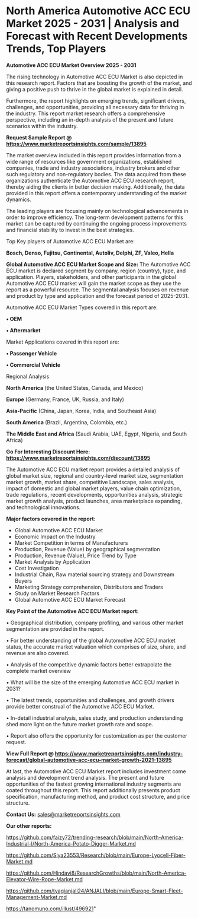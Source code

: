 # North America Automotive ACC ECU Market 2025 - 2031 | Analysis and Forecast with Recent Developments Trends, Top Players

<Strong> Automotive ACC ECU Market Overview 2025 - 2031</strong>

The rising technology in Automotive ACC ECU Market is also depicted in this research report. Factors that are boosting the growth of the market, and giving a positive push to thrive in the global market is explained in detail.

Furthermore, the report highlights on emerging trends, significant drivers, challenges, and opportunities, providing all necessary data for thriving in the industry. This report market research offers a comprehensive perspective, including an in-depth analysis of the present and future scenarios within the industry.

<strong>Request Sample Report @ <a href=https://www.marketreportsinsights.com/sample/13895>https://www.marketreportsinsights.com/sample/13895</a></strong>

The market overview included in this report provides information from a wide range of resources like government organizations, established companies, trade and industry associations, industry brokers and other such regulatory and non-regulatory bodies. The data acquired from these organizations authenticate the Automotive ACC ECU research report, thereby aiding the clients in better decision making. Additionally, the data provided in this report offers a contemporary understanding of the market dynamics.

The leading players are focusing mainly on technological advancements in order to improve efficiency. The long-term development patterns for this market can be captured by continuing the ongoing process improvements and financial stability to invest in the best strategies.

Top Key players of Automotive ACC ECU Market are:

<strong>Bosch, Denso, Fujitsu, Continental, Autoliv, Delphi, ZF, Valeo, Hella</strong>

<strong><b>Global Automotive ACC ECU Market Scope and Size:</b></strong>
The Automotive ACC ECU market is declared segment by company, region (country), type, and application. Players, stakeholders, and other participants in the global Automotive ACC ECU market will gain the market scope as they use the report as a powerful resource. The segmental analysis focuses on revenue and product by type and application and the forecast period of 2025-2031.

Automotive ACC ECU Market Types covered in this report are:

<strong>• OEM

• Aftermarket</strong>

Market Applications covered in this report are:

<strong>• Passenger Vehicle

• Commercial Vehicle</strong> 

Regional Analysis

<strong>North America</strong> (the United States, Canada, and Mexico)

<strong>Europe</strong> (Germany, France, UK, Russia, and Italy)

<strong>Asia-Pacific</strong> (China, Japan, Korea, India, and Southeast Asia)

<strong>South America</strong> (Brazil, Argentina, Colombia, etc.)

<strong>The Middle East and Africa</strong> (Saudi Arabia, UAE, Egypt, Nigeria, and South Africa)

<strong>Go For Interesting Discount Here: <a href=https://www.marketreportsinsights.com/discount/13895>https://www.marketreportsinsights.com/discount/13895</a></strong>

The Automotive ACC ECU market report provides a detailed analysis of global market size, regional and country-level market size, segmentation market growth, market share, competitive Landscape, sales analysis, impact of domestic and global market players, value chain optimization, trade regulations, recent developments, opportunities analysis, strategic market growth analysis, product launches, area marketplace expanding, and technological innovations.

<strong><b>Major factors covered in the report:</b></strong>
<ul>
  <li>Global Automotive ACC ECU Market </li>
  <li>Economic Impact on the Industry</li>
  <li>Market Competition in terms of Manufacturers</li>
  <li>Production, Revenue (Value) by geographical segmentation</li>
  <li>Production, Revenue (Value), Price Trend by Type</li>
  <li>Market Analysis by Application</li>
  <li>Cost Investigation</li>
  <li>Industrial Chain, Raw material sourcing strategy and Downstream Buyers</li>
  <li>Marketing Strategy comprehension, Distributors and Traders</li>
  <li>Study on Market Research Factors</li>
  <li>Global Automotive ACC ECU Market Forecast</li>
</ul>

<strong><b>Key Point of the Automotive ACC ECU Market report:</b></strong>

• Geographical distribution, company profiling, and various other market segmentation are provided in the report.

• For better understanding of the global Automotive ACC ECU market status, the accurate market valuation which comprises of size, share, and revenue are also covered.

• Analysis of the competitive dynamic factors better extrapolate the complete market overview

• What will be the size of the emerging Automotive ACC ECU market in 2031?

• The latest trends, opportunities and challenges, and growth drivers provide better construal of the Automotive ACC ECU Market.

• In-detail industrial analysis, sales study, and production understanding shed more light on the future market growth rate and scope.

• Report also offers the opportunity for customization as per the customer request.

<strong><b>View Full Report @ <a href=https://www.marketreportsinsights.com/industry-forecast/global-automotive-acc-ecu-market-growth-2021-13895>https://www.marketreportsinsights.com/industry-forecast/global-automotive-acc-ecu-market-growth-2021-13895</a></b></strong>


At last, the Automotive ACC ECU Market report includes investment come analysis and development trend analysis. The present and future opportunities of the fastest growing international industry segments are coated throughout this report. This report additionally presents product specification, manufacturing method, and product cost structure, and price structure.

<strong>Contact Us:</strong>
sales@marketreportsinsights.com

<strong>Our other reports:</strong>

<a href=https://github.com/faizy72/trending-research/blob/main/North-America-Industrial-I/North-America-Potato-Digger-Market.md>https://github.com/faizy72/trending-research/blob/main/North-America-Industrial-I/North-America-Potato-Digger-Market.md</a>

<a href=https://github.com/Siya23553/Research/blob/main/Europe-Lyocell-Fiber-Market.md>https://github.com/Siya23553/Research/blob/main/Europe-Lyocell-Fiber-Market.md</a>

<a href=https://github.com/Hindavi8/ResearchGrowths/blob/main/North-America-Elevator-Wire-Rope-Market.md>https://github.com/Hindavi8/ResearchGrowths/blob/main/North-America-Elevator-Wire-Rope-Market.md</a>

<a href=https://github.com/tyagianjali24/ANJALI/blob/main/Europe-Smart-Fleet-Management-Market.md>https://github.com/tyagianjali24/ANJALI/blob/main/Europe-Smart-Fleet-Management-Market.md</a>

<a href=https://tanomuno.com/illust/496921>https://tanomuno.com/illust/496921</a>"
